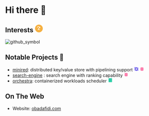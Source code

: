 # Hi there 👋

## Interests <img src="https://raw.githubusercontent.com/tdadadavid/tdadadavid/main/hi.svg" width="25" height="25">

<img width="990" alt="github_symbol" src="https://github.com/user-attachments/assets/71b4ac9b-5c64-44a3-b5b3-d107cf0bbe51" />

## Notable Projects 🚀

* [minired](https://github.com/tdadadavid/minired): distributed key/value store with pipelining support <img src="https://raw.githubusercontent.com/tdadadavid/tdadadavid/main/distributedsystems.svg" width="15" height="15" alt="Distributed Systems"> <img src="https://raw.githubusercontent.com/tdadadavid/tdadadavid/main/databases.svg" width="15" height="15" alt="Databases">
* [search-engine](https://github.com/tdadadavid/search-engine) : search engine with ranking capability   <img src="https://raw.githubusercontent.com/tdadadavid/tdadadavid/main/databases.svg" width="15" height="15" alt="Databases">
* [orchestra](https://github.com/tdadadavid/orchestra): containerized workloads scheduler <img src="https://raw.githubusercontent.com/tdadadavid/tdadadavid/main/infrastructure.svg" width="15" height="15" alt="Infrastructure">


## On The Web

* Website: [obadafidi.com](https://tdadadavid-portfolio.vercel.app/)

